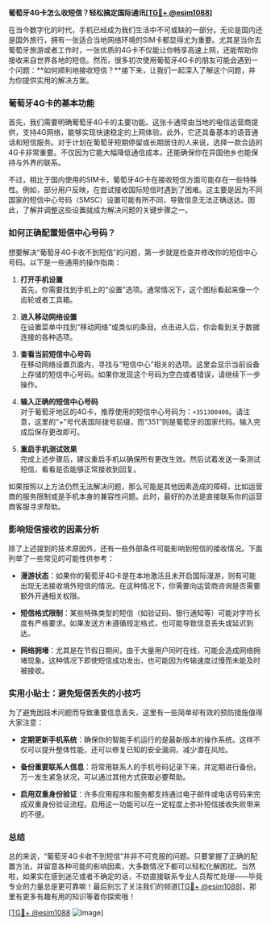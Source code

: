 **葡萄牙4G卡怎么收短信？轻松搞定国际通讯[[TG💪+ @esim1088](https://t.me/s/esim1088)]**

在当今数字化的时代，手机已经成为我们生活中不可或缺的一部分。无论是国内还是国外旅行，拥有一张适合当地网络环境的SIM卡都显得尤为重要。尤其是当你去葡萄牙旅游或者工作时，一张优质的4G卡不仅能让你畅享高速上网，还能帮助你接收来自世界各地的短信。然而，很多初次使用葡萄牙4G卡的朋友可能会遇到一个问题：**如何顺利地接收短信？**接下来，让我们一起深入了解这个问题，并为你提供实用的解决方案。

### 葡萄牙4G卡的基本功能

首先，我们需要明确葡萄牙4G卡的主要功能。这张卡通常由当地的电信运营商提供，支持4G网络，能够实现快速稳定的上网体验。此外，它还具备基本的语音通话和短信服务。对于计划在葡萄牙短期停留或长期居住的人来说，选择一款合适的4G卡非常重要。不仅因为它能大幅降低通信成本，还能确保你在异国他乡也能保持与外界的联系。

不过，相比于国内使用的SIM卡，葡萄牙4G卡在接收短信方面可能存在一些特殊性。例如，部分用户反映，在尝试接收国际短信时遇到了困难。这主要是因为不同国家的短信中心号码（SMSC）设置可能有所不同，导致信息无法正确送达。因此，了解并调整这些设置就成为解决问题的关键步骤之一。

### 如何正确配置短信中心号码？

想要解决“葡萄牙4G卡收不到短信”的问题，第一步就是检查并修改你的短信中心号码。以下是一些通用的操作指南：

1. **打开手机设置**  
   首先，你需要找到手机上的“设置”选项。通常情况下，这个图标看起来像一个齿轮或者工具箱。

2. **进入移动网络设置**  
   在设置菜单中找到“移动网络”或类似的条目。点击进入后，你会看到关于数据连接的各种选项。

3. **查看当前短信中心号码**  
   在移动网络设置页面内，寻找与“短信中心”相关的选项。这里会显示当前设备上存储的短信中心号码。如果你发现这个号码为空白或者错误，请继续下一步操作。

4. **输入正确的短信中心号码**  
   对于葡萄牙地区的4G卡，推荐使用的短信中心号码为：`+351300400`。请注意，这里的“+”号代表国际拨号前缀，而“351”则是葡萄牙的国家代码。输入完成后保存更改即可。

5. **重启手机测试效果**  
   完成上述步骤后，建议重启手机以确保所有更改生效。然后试着发送一条测试短信，看看是否能够正常接收到回复。

如果按照以上方法仍然无法解决问题，那么可能是其他因素造成的障碍，比如运营商的服务限制或是手机本身的兼容性问题。此时，最好的办法是直接联系你的运营商客服寻求帮助。

### 影响短信接收的因素分析

除了上述提到的技术原因外，还有一些外部条件可能影响到短信的接收情况。下面列举了一些常见的可能性供参考：

- **漫游状态**：如果你的葡萄牙4G卡是在本地激活且未开启国际漫游，则有可能出现无法接收境外短信的情况。在这种情况下，你需要向运营商咨询是否需要额外开通相关权限。
  
- **短信格式限制**：某些特殊类型的短信（如验证码、银行通知等）可能对字符长度有严格要求。如果发送方未遵循规定格式，也可能导致信息丢失或延迟到达。

- **网络拥堵**：尤其是在节假日期间，由于大量用户同时在线，可能会造成网络拥堵现象。这种情况下即使短信成功发出，也可能因为传输速度过慢而未能及时被接收。

### 实用小贴士：避免短信丢失的小技巧

为了避免因技术问题而导致重要信息丢失，这里有一些简单却有效的预防措施值得大家注意：

- **定期更新手机系统**：确保你的智能手机运行的是最新版本的操作系统。这样不仅可以提升整体性能，还可以修复已知的安全漏洞，减少潜在风险。
  
- **备份重要联系人信息**：将常用联系人的手机号码记录下来，并定期进行备份。万一发生紧急状况，可以通过其他方式获取必要帮助。
  
- **启用双重身份验证**：许多应用程序和服务都支持通过电子邮件或电话号码来完成双重身份验证流程。启用这一功能可以在一定程度上弥补短信接收失败带来的不便。

### 总结

总的来说，“葡萄牙4G卡收不到短信”并非不可克服的问题。只要掌握了正确的配置方法，并留意各种可能的影响因素，大多数情况下都可以轻松化解困扰。当然啦，如果实在感到迷茫或者不确定的话，不妨直接联系专业人员帮忙处理——毕竟专业的力量总是更可靠嘛！最后别忘了关注我们的频道[[TG💪+ @esim1088](https://t.me/s/esim1088)]，那里有更多有趣有用的知识等着你探索哦！

[[TG💪+ @esim1088](https://t.me/s/esim1088) ![Image](https://i.postimg.cc/4NQfJmqS/Snipaste-2025-05-13-00-14-12.png)]